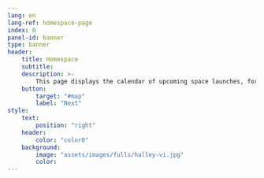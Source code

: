 ```yaml
---
lang: en
lang-ref: homespace-page
index: 0
panel-id: banner
type: banner
header:
    title: Homespace
    subtitle:
    description: >-
        This page displays the calendar of upcoming space launches, for 2019-2020.
    button:
        target: "#map"
        label: "Next"
style:
    text:
        position: "right"
    header:
        color: "color0"
    background:
        image: "assets/images/fulls/halley-vi.jpg"
        color:
---
```

